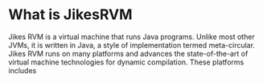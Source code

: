 # What is JikesRVM
Jikes RVM is a virtual machine that runs Java programs. Unlike most other JVMs, it is written in Java, a style of implementation termed meta-circular. Jikes RVM runs on many platforms and advances the state-of-the-art of virtual machine technologies for dynamic compilation. These platforms includes
